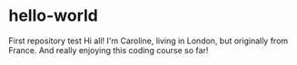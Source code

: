 # hello-world
First repository test
Hi all!
I'm Caroline, living in London, but originally from France. And really enjoying this coding course so far!
